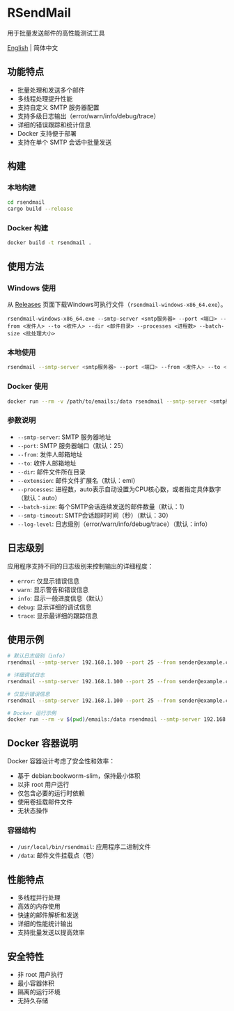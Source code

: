 # RSendMail

用于批量发送邮件的高性能测试工具

[English](README.md) | 简体中文

## 功能特点

- 批量处理和发送多个邮件
- 多线程处理提升性能
- 支持自定义 SMTP 服务器配置
- 支持多级日志输出（error/warn/info/debug/trace）
- 详细的错误跟踪和统计信息
- Docker 支持便于部署
- 支持在单个 SMTP 会话中批量发送

## 构建

### 本地构建
```bash
cd rsendmail
cargo build --release
```

### Docker 构建
```bash
docker build -t rsendmail .
```

## 使用方法

### Windows 使用
从 [Releases](https://github.com/kpassy/RSendMail/releases) 页面下载Windows可执行文件（`rsendmail-windows-x86_64.exe`）。
```
rsendmail-windows-x86_64.exe --smtp-server <smtp服务器> --port <端口> --from <发件人> --to <收件人> --dir <邮件目录> --processes <进程数> --batch-size <批处理大小>
```

### 本地使用
```bash
rsendmail --smtp-server <smtp服务器> --port <端口> --from <发件人> --to <收件人> --dir <邮件目录> --processes <进程数> --batch-size <批处理大小>
```

### Docker 使用
```bash
docker run --rm -v /path/to/emails:/data rsendmail --smtp-server <smtp服务器> --port <端口> --from <发件人> --to <收件人> --dir /data --processes <进程数> --batch-size <批处理大小>
```

### 参数说明

- `--smtp-server`: SMTP 服务器地址
- `--port`: SMTP 服务器端口（默认：25）
- `--from`: 发件人邮箱地址
- `--to`: 收件人邮箱地址
- `--dir`: 邮件文件所在目录
- `--extension`: 邮件文件扩展名（默认：eml）
- `--processes`: 进程数，auto表示自动设置为CPU核心数，或者指定具体数字（默认：auto）
- `--batch-size`: 每个SMTP会话连续发送的邮件数量（默认：1）
- `--smtp-timeout`: SMTP会话超时时间（秒）（默认：30）
- `--log-level`: 日志级别（error/warn/info/debug/trace）（默认：info）

## 日志级别

应用程序支持不同的日志级别来控制输出的详细程度：

- `error`: 仅显示错误信息
- `warn`: 显示警告和错误信息
- `info`: 显示一般进度信息（默认）
- `debug`: 显示详细的调试信息
- `trace`: 显示最详细的跟踪信息

## 使用示例

```bash
# 默认日志级别（info）
rsendmail --smtp-server 192.168.1.100 --port 25 --from sender@example.com --to recipient@example.com --dir ./emails --processes 10 --batch-size 5

# 详细调试日志
rsendmail --smtp-server 192.168.1.100 --port 25 --from sender@example.com --to recipient@example.com --dir ./emails --processes 10 --batch-size 5 --log-level debug

# 仅显示错误信息
rsendmail --smtp-server 192.168.1.100 --port 25 --from sender@example.com --to recipient@example.com --dir ./emails --processes 10 --batch-size 5 --log-level error

# Docker 运行示例
docker run --rm -v $(pwd)/emails:/data rsendmail --smtp-server 192.168.1.100 --port 25 --from sender@example.com --to recipient@example.com --dir /data --processes 10 --batch-size 5 --log-level info
```

## Docker 容器说明

Docker 容器设计考虑了安全性和效率：

- 基于 debian:bookworm-slim，保持最小体积
- 以非 root 用户运行
- 仅包含必要的运行时依赖
- 使用卷挂载邮件文件
- 无状态操作

### 容器结构

- `/usr/local/bin/rsendmail`: 应用程序二进制文件
- `/data`: 邮件文件挂载点（卷）

## 性能特点

- 多线程并行处理
- 高效的内存使用
- 快速的邮件解析和发送
- 详细的性能统计输出
- 支持批量发送以提高效率

## 安全特性

- 非 root 用户执行
- 最小容器体积
- 隔离的运行环境
- 无持久存储
